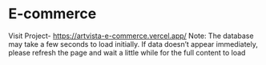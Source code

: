 # E-commerce
Visit Project- https://artvista-e-commerce.vercel.app/
Note: The database may take a few seconds to load initially. If data doesn’t appear immediately, please refresh the page
and wait a little while for the full content to load

  
 
